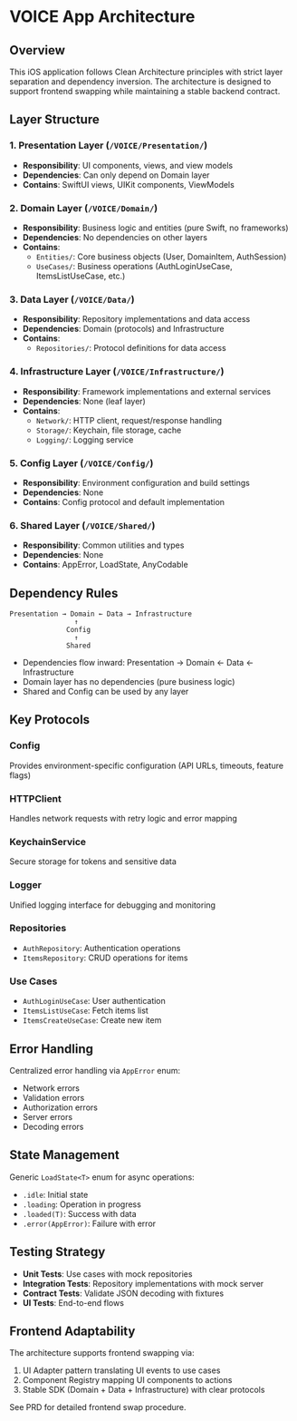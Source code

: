 # VOICE App Architecture

## Overview

This iOS application follows Clean Architecture principles with strict layer separation and dependency inversion. The architecture is designed to support frontend swapping while maintaining a stable backend contract.

## Layer Structure

### 1. Presentation Layer (`/VOICE/Presentation/`)
- **Responsibility**: UI components, views, and view models
- **Dependencies**: Can only depend on Domain layer
- **Contains**: SwiftUI views, UIKit components, ViewModels

### 2. Domain Layer (`/VOICE/Domain/`)
- **Responsibility**: Business logic and entities (pure Swift, no frameworks)
- **Dependencies**: No dependencies on other layers
- **Contains**:
  - `Entities/`: Core business objects (User, DomainItem, AuthSession)
  - `UseCases/`: Business operations (AuthLoginUseCase, ItemsListUseCase, etc.)

### 3. Data Layer (`/VOICE/Data/`)
- **Responsibility**: Repository implementations and data access
- **Dependencies**: Domain (protocols) and Infrastructure
- **Contains**:
  - `Repositories/`: Protocol definitions for data access

### 4. Infrastructure Layer (`/VOICE/Infrastructure/`)
- **Responsibility**: Framework implementations and external services
- **Dependencies**: None (leaf layer)
- **Contains**:
  - `Network/`: HTTP client, request/response handling
  - `Storage/`: Keychain, file storage, cache
  - `Logging/`: Logging service

### 5. Config Layer (`/VOICE/Config/`)
- **Responsibility**: Environment configuration and build settings
- **Dependencies**: None
- **Contains**: Config protocol and default implementation

### 6. Shared Layer (`/VOICE/Shared/`)
- **Responsibility**: Common utilities and types
- **Dependencies**: None
- **Contains**: AppError, LoadState, AnyCodable

## Dependency Rules

```
Presentation → Domain ← Data → Infrastructure
                ↑
              Config
                ↑
              Shared
```

- Dependencies flow inward: Presentation → Domain ← Data ← Infrastructure
- Domain layer has no dependencies (pure business logic)
- Shared and Config can be used by any layer

## Key Protocols

### Config
Provides environment-specific configuration (API URLs, timeouts, feature flags)

### HTTPClient
Handles network requests with retry logic and error mapping

### KeychainService
Secure storage for tokens and sensitive data

### Logger
Unified logging interface for debugging and monitoring

### Repositories
- `AuthRepository`: Authentication operations
- `ItemsRepository`: CRUD operations for items

### Use Cases
- `AuthLoginUseCase`: User authentication
- `ItemsListUseCase`: Fetch items list
- `ItemsCreateUseCase`: Create new item

## Error Handling

Centralized error handling via `AppError` enum:
- Network errors
- Validation errors
- Authorization errors
- Server errors
- Decoding errors

## State Management

Generic `LoadState<T>` enum for async operations:
- `.idle`: Initial state
- `.loading`: Operation in progress
- `.loaded(T)`: Success with data
- `.error(AppError)`: Failure with error

## Testing Strategy

- **Unit Tests**: Use cases with mock repositories
- **Integration Tests**: Repository implementations with mock server
- **Contract Tests**: Validate JSON decoding with fixtures
- **UI Tests**: End-to-end flows

## Frontend Adaptability

The architecture supports frontend swapping via:
1. UI Adapter pattern translating UI events to use cases
2. Component Registry mapping UI components to actions
3. Stable SDK (Domain + Data + Infrastructure) with clear protocols

See PRD for detailed frontend swap procedure.

